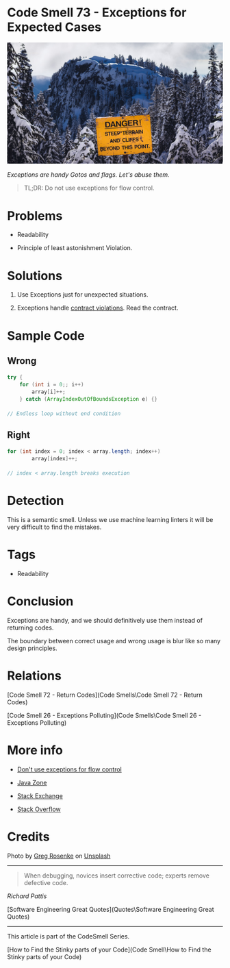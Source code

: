# Code Smell 73 - Exceptions for Expected Cases

![Code Smell 73 - Exceptions for Expected Cases](greg-rosenke-rVBwkuAerGI-unsplash.jpg)

*Exceptions are handy Gotos and flags. Let's abuse them.*

>TL;DR: Do not use exceptions for flow control.

# Problems

- Readability

- Principle of least astonishment Violation.

# Solutions

1. Use Exceptions just for unexpected situations.

2. Exceptions handle [contract violations](https://en.wikipedia.org/wiki/Design_by_contract). Read the contract.

# Sample Code

## Wrong

[Gist Url]: # (https://gist.github.com/mcsee/14fe90a45804c47d898bab4fe8d17d36)
```java
try {
	for (int i = 0;; i++)
		array[i]++;
	} catch (ArrayIndexOutOfBoundsException e) {}

// Endless loop without end condition
```

## Right

[Gist Url]: # (https://gist.github.com/mcsee/49811ad62691011166020c49c1c2ed71)
```java
for (int index = 0; index < array.length; index++)
		array[index]++;

// index < array.length breaks execution
```

# Detection

This is a semantic smell. Unless we use machine learning linters it will be very difficult to find the mistakes.

# Tags

- Readability

# Conclusion

Exceptions are handy, and we should definitively use them instead of returning codes. 

The boundary between correct usage and wrong usage is blur like so many design principles.

# Relations

[Code Smell 72 - Return Codes](Code Smells\Code Smell 72 - Return Codes)

[Code Smell 26 - Exceptions Polluting](Code Smells\Code Smell 26 - Exceptions Polluting)

# More info

- [Don't use exceptions for flow control](https://wiki.c2.com/?DontUseExceptionsForFlowControl)

- [Java Zone](https://dzone.com/articles/exceptions-as-controlflow-in-java)

- [Stack Exchange](https://softwareengineering.stackexchange.com/questions/189222/are-exceptions-as-control-flow-considered-a-serious-antipattern-if-so-why)

- [Stack Overflow](https://stackoverflow.com/questions/729379/why-not-use-exceptions-as-regular-flow-of-control)

# Credits

Photo by [Greg Rosenke](https://unsplash.com/@greg_rosenke) on [Unsplash](https://unsplash.com/s/photos/bounds)
  

* * *

> When debugging, novices insert corrective code; experts remove defective code.

_Richard Pattis_
 
[Software Engineering Great Quotes](Quotes\Software Engineering Great Quotes)

* * *

This article is part of the CodeSmell Series.

[How to Find the Stinky parts of your Code](Code Smell\How to Find the Stinky parts of your Code)